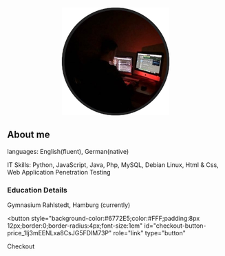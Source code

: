 <p align="center">
  <img width="250" height="250" src="profileimage3.png">
</p>

## About me

languages:
English(fluent), German(native)

IT Skills:
Python, JavaScript, Java, Php, MySQL, Debian Linux, Html & Css, Web Application Penetration Testing

### Education Details

Gymnasium Rahlstedt, Hamburg (currently)
<!-- Load Stripe.js on your website. -->
<script src="https://js.stripe.com/v3"></script>

<!-- Create a button that your customers click to complete their purchase. Customize the styling to suit your branding. -->
<button
  style="background-color:#6772E5;color:#FFF;padding:8px 12px;border:0;border-radius:4px;font-size:1em"
  id="checkout-button-price_1Ij3mEENLxa8CsJG5FDIM73P"
  role="link"
  type="button"
>
  Checkout
</button>

<div id="error-message"></div>

<script>
(function() {
  var stripe = Stripe('pk_test_51Ij3jhENLxa8CsJGARLgxIOEHTjYktQMDGklLYS13BwvVXdMTtCeG1nKR3fpv7XmR80kHaQwRBjbLl4FknsDFHEX00LoUwM5Gk');

  var checkoutButton = document.getElementById('checkout-button-price_1Ij3mEENLxa8CsJG5FDIM73P');
  checkoutButton.addEventListener('click', function () {
    /*
     * When the customer clicks on the button, redirect
     * them to Checkout.
     */
    stripe.redirectToCheckout({
      lineItems: [{price: 'price_1Ij3mEENLxa8CsJG5FDIM73P', quantity: 1}],
      mode: 'payment',
      /*
       * Do not rely on the redirect to the successUrl for fulfilling
       * purchases, customers may not always reach the success_url after
       * a successful payment.
       * Instead use one of the strategies described in
       * https://stripe.com/docs/payments/checkout/fulfill-orders
       */
      successUrl: 'https://your-website.com/success',
      cancelUrl: 'https://your-website.com/canceled',
    })
    .then(function (result) {
      if (result.error) {
        /*
         * If `redirectToCheckout` fails due to a browser or network
         * error, display the localized error message to your customer.
         */
        var displayError = document.getElementById('error-message');
        displayError.textContent = result.error.message;
      }
    });
  });
})();
</script>
